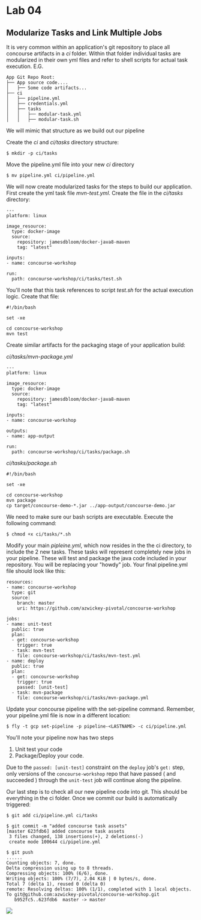 # Lab 04

## Modularize Tasks and Link Multiple Jobs

It is very common within an application's git repository to place all concourse artifacts in a _ci_ folder.  Within that folder individual tasks are modularized in their own yml files and refer to shell scripts for actual task execution.  E.G.

```
App Git Repo Root:
├── App source code....
│   ├── Some code artifacts...
├── ci
│   ├── pipeline.yml
│   ├── credentials.yml
│   ├── tasks
│   │   ├── modular-task.yml
│   │   ├── modular-task.sh
```

We will mimic that structure as we build out our pipeline

Create the _ci_ and _ci/tasks_ directory structure:


`$ mkdir -p ci/tasks`

Move the pipeline.yml file into your new _ci_ directory

`$ mv pipeline.yml ci/pipeline.yml`

We will now create modularized tasks for the steps to build our application.  First create the yml task file _mvn-test.yml_.  Create the file in the _ci/tasks_ directory:

```
---
platform: linux

image_resource:
  type: docker-image
  source:
    repository: jamesdbloom/docker-java8-maven
    tag: "latest"

inputs:
- name: concourse-workshop

run:
  path: concourse-workshop/ci/tasks/test.sh
```

You'll note that this task references to script _test.sh_ for the actual execution logic.  Create that file:

```
#!/bin/bash

set -xe

cd concourse-workshop
mvn test
```

Create similar artifacts for the packaging stage of your application build:

_ci/tasks/mvn-package.yml_

```
---
platform: linux

image_resource:
  type: docker-image
  source:
    repository: jamesdbloom/docker-java8-maven
    tag: "latest"

inputs:
- name: concourse-workshop

outputs:
- name: app-output

run:
  path: concourse-workshop/ci/tasks/package.sh
```

_ci/tasks/package.sh_

```
#!/bin/bash

set -xe

cd concourse-workshop
mvn package
cp target/concourse-demo-*.jar ../app-output/concourse-demo.jar
```

We need to make sure our bash scripts are executable.  Execute the following command:

```
$ chmod +x ci/tasks/*.sh
```

Modify your main _pipleine.yml_, which now resides in the the ci directory, to include the 2 new tasks.  These tasks will represent completely new jobs in your pipeline.  These will test and package the java code included in your repository.  You will be replacing your "howdy" job.  Your final pipeline.yml file should look like this:

```
resources:
- name: concourse-workshop
  type: git
  source:
    branch: master
    uri: https://github.com/azwickey-pivotal/concourse-workshop

jobs:
- name: unit-test
  public: true
  plan:
  - get: concourse-workshop
    trigger: true
  - task: mvn-test
    file: concourse-workshop/ci/tasks/mvn-test.yml
- name: deploy
  public: true
  plan:
  - get: concourse-workshop
    trigger: true
    passed: [unit-test]
  - task: mvn-package
    file: concourse-workshop/ci/tasks/mvn-package.yml
```

Update your concourse pipeline with the set-pipeline command.  Remember, your pipeline.yml file is now in a different location:

```
$ fly -t gcp set-pipeline -p pipeline-<LASTNAME> -c ci/pipeline.yml
```

You'll note your pipeline now has two steps
1. Unit test your code 
2. Package/Deploy your code.

Due to the `passed: [unit-test]` constraint on the `deploy` job's `get:` step, only versions of the `concourse-workshop` repo that have passed ( and succeeded ) through the `unit-test` job will continue along the pipeline.

Our last step is to check all our new pipeline code into git.  This should be everything in the ci folder.  Once we commit our build is automatically triggered:

```
$ git add ci/pipeline.yml ci/tasks

$ git commit -m "added concourse task assets"
[master 623fdb6] added concourse task assets
 3 files changed, 138 insertions(+), 2 deletions(-)
 create mode 100644 ci/pipeline.yml

$ git push
......
Counting objects: 7, done.
Delta compression using up to 8 threads.
Compressing objects: 100% (6/6), done.
Writing objects: 100% (7/7), 2.04 KiB | 0 bytes/s, done.
Total 7 (delta 1), reused 0 (delta 0)
remote: Resolving deltas: 100% (1/1), completed with 1 local objects.
To git@github.com:azwickey-pivotal/concourse-workshop.git
   b952fc5..623fdb6  master -> master
```

![](lab04.png)


